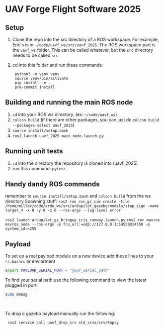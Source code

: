 # UAV Forge Flight Software 2025

## Setup
1. Clone the repo into the src directory of a ROS workspace. For example, Eric's is in `~/code/uavf_ws/src/uavf_2025`. The ROS workspace part is the `uavf_ws` folder. This can be called whatever, but the `src` directory needs to be called `src`.

2. cd into this folder and run these commands:
   ```
    python3 -m venv venv
    source venv/bin/activate
    pip install -e .
    pre-commit install
   ```

## Building and running the main ROS node
1. `cd` into your ROS ws directory. (ex: `~/code/uavf_ws`)
2. `colcon build` (if there are other packages, you can just do `colcon build --packages-select uavf_2025`)
3. `source install/setup.bash`
4. `ros2 launch uavf_2025 main_node.launch.py`

## Running unit tests
1. `cd` into the directory the repository is cloned into (uavf_2025)
2. run this command: `pytest`

## Handy dandy ROS commands
remember to `source install/setup.bash` and `colcon build` from the ws directory
Spawning stuff: `ros2 run ros_gz_sim create -file /home/miller/code/ardu_ws/src/ardupilot_gazebo/models/stop_sign -name target_4 -x 0 -y 0 -z 0 --ros-args --log-level error`

`ros2 launch ardupilot_gz_bringup iris_runway.launch.py`
`ros2 run mavros mavros_node --ros-args -p fcu_url:=udp://127.0.0.1:14550@14550 -p system_id:=255`

## Payload
To set up a real payload module on a new device add these lines to your `~/.bashrc` or enviorment
```bash
export PAYLOAD_SERIAL_PORT = "your_serial_path"
```

To find your serial path use the following command to view the latest plugged in port:
```bash
sudo dmesg
```

<br>

To drop a gazebo payload manually run the following:
```bash
 ros2 service call uavf_drop_srv std_srvs/srv/Empty
```